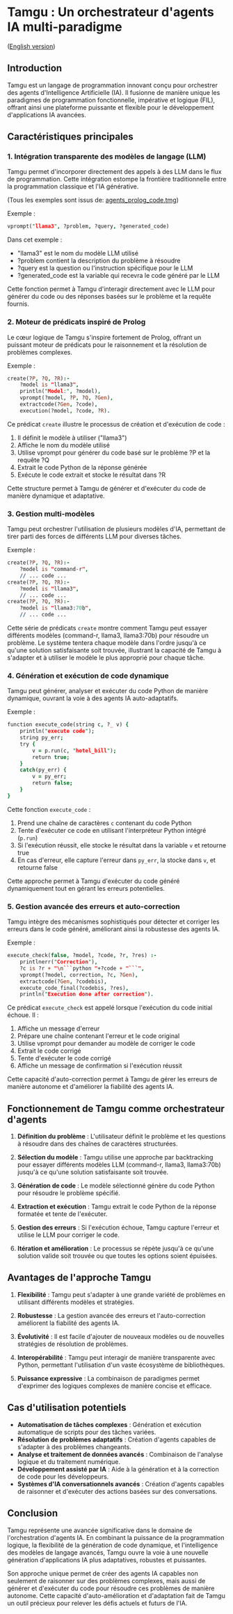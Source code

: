 # Tamgu : Un orchestrateur d'agents IA multi-paradigme
([English version](https://github.com/naver/tamgu/blob/master/examples/PREDIBAG/README.md))

## Introduction

Tamgu est un langage de programmation innovant conçu pour orchestrer des agents d'Intelligence Artificielle (IA). Il fusionne de manière unique les paradigmes de programmation fonctionnelle, impérative et logique (FIL), offrant ainsi une plateforme puissante et flexible pour le développement d'applications IA avancées.

## Caractéristiques principales

### 1. Intégration transparente des modèles de langage (LLM)

Tamgu permet d'incorporer directement des appels à des LLM dans le flux de programmation. Cette intégration estompe la frontière traditionnelle entre la programmation classique et l'IA générative.

(Tous les exemples sont issus de: [agents_prolog_code.tmg](https://github.com/naver/tamgu/blob/master/examples/PREDIBAG/agents_prolog_code.tmg))

Exemple :
```prolog
vprompt("llama3", ?problem, ?query, ?generated_code)
```

Dans cet exemple :
- "llama3" est le nom du modèle LLM utilisé
- ?problem contient la description du problème à résoudre
- ?query est la question ou l'instruction spécifique pour le LLM
- ?generated_code est la variable qui recevra le code généré par le LLM

Cette fonction permet à Tamgu d'interagir directement avec le LLM pour générer du code ou des réponses basées sur le problème et la requête fournis.

### 2. Moteur de prédicats inspiré de Prolog

Le cœur logique de Tamgu s'inspire fortement de Prolog, offrant un puissant moteur de prédicats pour le raisonnement et la résolution de problèmes complexes.

Exemple :
```prolog
create(?P, ?Q, ?R):-
    ?model is "llama3",
    println("Model:", ?model),
    vprompt(?model, ?P, ?Q, ?Gen),
    extractcode(?Gen, ?code),
    execution(?model, ?code, ?R).
```
Ce prédicat `create` illustre le processus de création et d'exécution de code :
1. Il définit le modèle à utiliser ("llama3")
2. Affiche le nom du modèle utilisé
3. Utilise vprompt pour générer du code basé sur le problème ?P et la requête ?Q
4. Extrait le code Python de la réponse générée
5. Exécute le code extrait et stocke le résultat dans ?R

Cette structure permet à Tamgu de générer et d'exécuter du code de manière dynamique et adaptative.

### 3. Gestion multi-modèles

Tamgu peut orchestrer l'utilisation de plusieurs modèles d'IA, permettant de tirer parti des forces de différents LLM pour diverses tâches.

Exemple :
```prolog
create(?P, ?Q, ?R):-
    ?model is "command-r",
    // ... code ...
create(?P, ?Q, ?R):-
    ?model is "llama3",
    // ... code ...
create(?P, ?Q, ?R):-
    ?model is "llama3:70b",
    // ... code ...
```
Cette série de prédicats `create` montre comment Tamgu peut essayer différents modèles (command-r, llama3, llama3:70b) pour résoudre un problème. Le système tentera chaque modèle dans l'ordre jusqu'à ce qu'une solution satisfaisante soit trouvée, illustrant la capacité de Tamgu à s'adapter et à utiliser le modèle le plus approprié pour chaque tâche.

### 4. Génération et exécution de code dynamique

Tamgu peut générer, analyser et exécuter du code Python de manière dynamique, ouvrant la voie à des agents IA auto-adaptatifs.

Exemple :
```prolog
function execute_code(string c, ?_ v) {
    println("execute code");
    string py_err;
    try {
        v = p.run(c, "hotel_bill");
        return true;
    }
    catch(py_err) {
        v = py_err;
        return false;
    }
}
```
Cette fonction `execute_code` :
1. Prend une chaîne de caractères `c` contenant du code Python
2. Tente d'exécuter ce code en utilisant l'interpréteur Python intégré (`p.run`)
3. Si l'exécution réussit, elle stocke le résultat dans la variable `v` et retourne true
4. En cas d'erreur, elle capture l'erreur dans `py_err`, la stocke dans `v`, et retourne false

Cette approche permet à Tamgu d'exécuter du code généré dynamiquement tout en gérant les erreurs potentielles.

### 5. Gestion avancée des erreurs et auto-correction

Tamgu intègre des mécanismes sophistiqués pour détecter et corriger les erreurs dans le code généré, améliorant ainsi la robustesse des agents IA.

Exemple :
```prolog
execute_check(false, ?model, ?code, ?r, ?res) :-
    printlnerr("Correction"),
    ?c is ?r + "\n```python "+?code + "```",
    vprompt(?model, correction, ?c, ?Gen),
    extractcode(?Gen, ?codebis),
    execute_code_final(?codebis, ?res),
    println("Execution done after correction").
```
Ce prédicat `execute_check` est appelé lorsque l'exécution du code initial échoue. Il :
1. Affiche un message d'erreur
2. Prépare une chaîne contenant l'erreur et le code original
3. Utilise vprompt pour demander au modèle de corriger le code
4. Extrait le code corrigé
5. Tente d'exécuter le code corrigé
6. Affiche un message de confirmation si l'exécution réussit

Cette capacité d'auto-correction permet à Tamgu de gérer les erreurs de manière autonome et d'améliorer la fiabilité des agents IA.

## Fonctionnement de Tamgu comme orchestrateur d'agents

1. **Définition du problème** : L'utilisateur définit le problème et les questions à résoudre dans des chaînes de caractères structurées.

2. **Sélection du modèle** : Tamgu utilise une approche par backtracking pour essayer différents modèles LLM (command-r, llama3, llama3:70b) jusqu'à ce qu'une solution satisfaisante soit trouvée.

3. **Génération de code** : Le modèle sélectionné génère du code Python pour résoudre le problème spécifié.

4. **Extraction et exécution** : Tamgu extrait le code Python de la réponse formatée et tente de l'exécuter.

5. **Gestion des erreurs** : Si l'exécution échoue, Tamgu capture l'erreur et utilise le LLM pour corriger le code.

6. **Itération et amélioration** : Le processus se répète jusqu'à ce qu'une solution valide soit trouvée ou que toutes les options soient épuisées.

## Avantages de l'approche Tamgu

1. **Flexibilité** : Tamgu peut s'adapter à une grande variété de problèmes en utilisant différents modèles et stratégies.

2. **Robustesse** : La gestion avancée des erreurs et l'auto-correction améliorent la fiabilité des agents IA.

3. **Évolutivité** : Il est facile d'ajouter de nouveaux modèles ou de nouvelles stratégies de résolution de problèmes.

4. **Interopérabilité** : Tamgu peut interagir de manière transparente avec Python, permettant l'utilisation d'un vaste écosystème de bibliothèques.

5. **Puissance expressive** : La combinaison de paradigmes permet d'exprimer des logiques complexes de manière concise et efficace.

## Cas d'utilisation potentiels

- **Automatisation de tâches complexes** : Génération et exécution automatique de scripts pour des tâches variées.
- **Résolution de problèmes adaptatifs** : Création d'agents capables de s'adapter à des problèmes changeants.
- **Analyse et traitement de données avancés** : Combinaison de l'analyse logique et du traitement numérique.
- **Développement assisté par IA** : Aide à la génération et à la correction de code pour les développeurs.
- **Systèmes d'IA conversationnels avancés** : Création d'agents capables de raisonner et d'exécuter des actions basées sur des conversations.

## Conclusion

Tamgu représente une avancée significative dans le domaine de l'orchestration d'agents IA. En combinant la puissance de la programmation logique, la flexibilité de la génération de code dynamique, et l'intelligence des modèles de langage avancés, Tamgu ouvre la voie à une nouvelle génération d'applications IA plus adaptatives, robustes et puissantes.

Son approche unique permet de créer des agents IA capables non seulement de raisonner sur des problèmes complexes, mais aussi de générer et d'exécuter du code pour résoudre ces problèmes de manière autonome. Cette capacité d'auto-amélioration et d'adaptation fait de Tamgu un outil précieux pour relever les défis actuels et futurs de l'IA.
